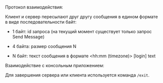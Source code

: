 Протокол взаимодействия:

Клиент и сервер пересылают друг другу сообщения в едином формате в виде последовательности байт:

* 1 байт: id запроса (на текущий момент существует только запрос Send Message)

* 4 байта: размер сообщения N

* N байт: текст сообщения в формате \<hh\:mm (timezone)\> \[login\] text 


Взаимодействие с консольным приложением:

Для завершения сервера или клиента используется команда
`/exit`.
